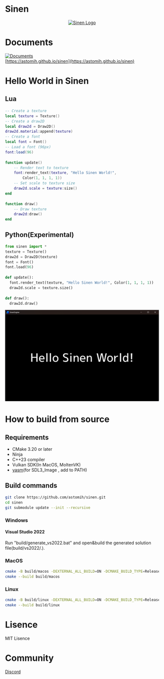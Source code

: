 # Sinen

<p align="center"><a href="https://astomih.github.io/sinen"><img src="https://raw.githubusercontent.com/astomih/sinen/main/docs/logo/logo_bg_white.png" width="480" alt="Sinen Logo"></a></p>  

# Documents

[![Documents](https://github.com/astomih/sinen/actions/workflows/documents.yml/badge.svg)](https://github.com/astomih/sinen/actions/workflows/documents.yml)  
[https://astomih.github.io/sinen](https://astomih.github.io/sinen)


# Hello World in Sinen
## Lua
``` lua
-- Create a texture
local texture = Texture()
-- Create a draw2D
local draw2d = Draw2D()
draw2d.material:append(texture)
-- Create a font
local font = Font()
-- Load a font (96px)
font:load(96)

function update()
    -- Render text to texture
    font:render_text(texture, "Hello Sinen World!",
        Color(1, 1, 1, 1))
    -- Set scale to texture size
    draw2d.scale = texture:size()
end

function draw()
    -- Draw texture
    draw2d:draw()
end

```

## Python(Experimental)
``` python
from sinen import *
texture = Texture()
draw2d = Draw2D(texture)
font = Font()
font.load(96)

def update():
  font.render_text(texture, "Hello Sinen World!", Color(1, 1, 1, 1))
  draw2d.scale = texture.size()

def draw():
  draw2d.draw()
```

![Hello World](https://raw.githubusercontent.com/astomih/sinen/refs/heads/main/examples/screenshot/01.png)

# How to build from source

## Requirements

- CMake 3.20 or later
- Ninja
- C++23 compiler
- Vulkan SDK(In MacOS, MoltenVK)
- [yasm](https://github.com/yasm/yasm)(for SDL3_Image , add to PATH)

## Build commands

``` bash
git clone https://github.com/astomih/sinen.git
cd sinen
git submodule update --init --recursive
```

### Windows

#### Visual Studio 2022

Run "build/generate_vs2022.bat" and open&build the generated solution file(build/vs2022/.).

### MacOS

``` bash
cmake -B build/macos -DEXTERNAL_ALL_BUILD=ON -DCMAKE_BUILD_TYPE=Release
cmake --build build/macos
```

### Linux

``` bash
cmake -B build/linux -DEXTERNAL_ALL_BUILD=ON -DCMAKE_BUILD_TYPE=Release
cmake --build build/linux
```

# Lisence
MIT Lisence

# Community
[Discord](https://discord.gg/7U7VDwWjfy)